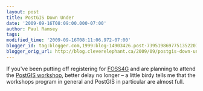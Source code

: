 ```yaml
---
layout: post
title: PostGIS Down Under
date: '2009-09-16T08:09:00.000-07:00'
author: Paul Ramsey
tags: 
modified_time: '2009-09-16T08:11:06.972-07:00'
blogger_id: tag:blogger.com,1999:blog-14903426.post-7395198697751352207
blogger_orig_url: http://blog.cleverelephant.ca/2009/09/postgis-down-under.html
---
```


If you've been putting off registering for [FOSS4G](http://2009.foss4g.org) and are planning to attend the [PostGIS workshop](http://2009.foss4g.org/workshops/#workshop_03), better delay no longer &ndash; a little birdy tells me that the workshops program in general and PostGIS in particular are almost full.

